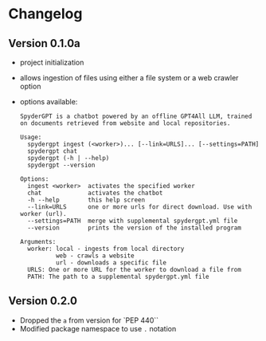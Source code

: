# Changelog

## Version 0.1.0a

* project initialization
* allows ingestion of files using either a file system or a web crawler option
* options available:

  ```terminal
  SpyderGPT is a chatbot powered by an offline GPT4All LLM, trained
  on documents retrieved from website and local repositories.

  Usage:
    spydergpt ingest (<worker>)... [--link=URLS]... [--settings=PATH]
    spydergpt chat
    spydergpt (-h | --help)
    spydergpt --version

  Options:
    ingest <worker>  activates the specified worker
    chat             activates the chatbot
    -h --help        this help screen
    --link=URLS      one or more urls for direct download. Use with worker (url).
    --settings=PATH  merge with supplemental spydergpt.yml file
    --version        prints the version of the installed program

  Arguments:
    worker: local - ingests from local directory
            web - crawls a website
            url - downloads a specific file
    URLS: One or more URL for the worker to download a file from
    PATH: The path to a supplemental spydergpt.yml file
  ```

## Version 0.2.0

* Dropped the `a` from version for `PEP 440``
* Modified package namespace to use `.` notation
